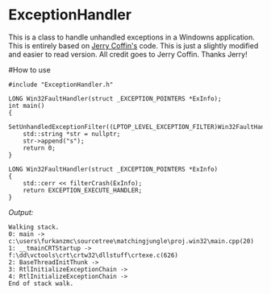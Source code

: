 # ExceptionHandler
This is a class to handle unhandled exceptions in a Windowns application. This is entirely based on [Jerry Coffin's](https://www.elastic.co/downloads/elasticsearch) code. This is just a slightly modified and easier to read version. All credit goes to Jerry Coffin. Thanks Jerry!

#How to use
```
#include "ExceptionHandler.h"

LONG Win32FaultHandler(struct _EXCEPTION_POINTERS *ExInfo);
int main()
{
    SetUnhandledExceptionFilter((LPTOP_LEVEL_EXCEPTION_FILTER)Win32FaultHandler);
    std::string *str = nullptr;
    str->append("s");
    return 0;
}

LONG Win32FaultHandler(struct _EXCEPTION_POINTERS *ExInfo)
{
    std::cerr << filterCrash(ExInfo);
    return EXCEPTION_EXECUTE_HANDLER;
}
```
*Output:*
```
Walking stack.
0: main -> c:\users\furkanzmc\sourcetree\matchingjungle\proj.win32\main.cpp(20)
1: __tmainCRTStartup -> f:\dd\vctools\crt\crtw32\dllstuff\crtexe.c(626)
2: BaseThreadInitThunk -> 
3: RtlInitializeExceptionChain -> 
4: RtlInitializeExceptionChain -> 
End of stack walk.
```
